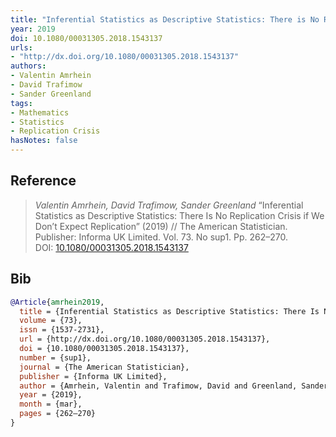```yaml
---
title: "Inferential Statistics as Descriptive Statistics: There is No Replication Crisis If We Don’t Expect Replication"
year: 2019
doi: 10.1080/00031305.2018.1543137
urls:
- "http://dx.doi.org/10.1080/00031305.2018.1543137"
authors:
- Valentin Amrhein
- David Trafimow
- Sander Greenland
tags:
- Mathematics
- Statistics
- Replication Crisis
hasNotes: false
---
```


## Reference

> <i>Valentin Amrhein, David Trafimow, Sander Greenland</i> “Inferential Statistics as Descriptive Statistics: There Is No Replication Crisis if We Don’t Expect Replication” (2019) // The American Statistician. Publisher: Informa UK Limited. Vol.&nbsp;73. No&nbsp;sup1. Pp.&nbsp;262–270. DOI:&nbsp;<a href='https://doi.org/10.1080/00031305.2018.1543137'>10.1080/00031305.2018.1543137</a>

## Bib

```bib
@Article{amrhein2019,
  title = {Inferential Statistics as Descriptive Statistics: There Is No Replication Crisis if We Don’t Expect Replication},
  volume = {73},
  issn = {1537-2731},
  url = {http://dx.doi.org/10.1080/00031305.2018.1543137},
  doi = {10.1080/00031305.2018.1543137},
  number = {sup1},
  journal = {The American Statistician},
  publisher = {Informa UK Limited},
  author = {Amrhein, Valentin and Trafimow, David and Greenland, Sander},
  year = {2019},
  month = {mar},
  pages = {262–270}
}
```
